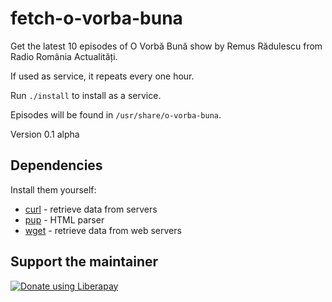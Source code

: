 # fetch-o-vorba-buna

Get the latest 10 episodes of O Vorbă Bună show by Remus Rădulescu from Radio România Actualități.

If used as service, it repeats every one hour.

Run `./install` to install as a service.

Episodes will be found in `/usr/share/o-vorba-buna`.

Version 0.1 alpha


## Dependencies

Install them yourself:
- [curl](https://curl.haxx.se/) - retrieve data from servers
- [pup](https://github.com/ericchiang/pup) - HTML parser
- [wget](https://github.com/mitsuhiko/unp) - retrieve data from web servers


## Support the maintainer

<noscript><a href="https://liberapay.com/andrei/donate"><img alt="Donate using Liberapay" src="https://liberapay.com/assets/widgets/donate.svg"></a></noscript>
